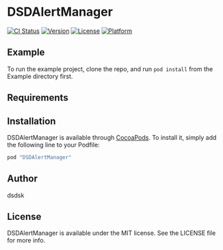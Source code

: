 # DSDAlertManager

[![CI Status](http://img.shields.io/travis/dsdsk/DSDAlertManager.svg?style=flat)](https://travis-ci.org/dsdsk/DSDAlertManager)
[![Version](https://img.shields.io/cocoapods/v/DSDAlertManager.svg?style=flat)](http://cocoapods.org/pods/DSDAlertManager)
[![License](https://img.shields.io/cocoapods/l/DSDAlertManager.svg?style=flat)](http://cocoapods.org/pods/DSDAlertManager)
[![Platform](https://img.shields.io/cocoapods/p/DSDAlertManager.svg?style=flat)](http://cocoapods.org/pods/DSDAlertManager)

## Example

To run the example project, clone the repo, and run `pod install` from the Example directory first.

## Requirements

## Installation

DSDAlertManager is available through [CocoaPods](http://cocoapods.org). To install
it, simply add the following line to your Podfile:

```ruby
pod "DSDAlertManager"
```

## Author

dsdsk

## License

DSDAlertManager is available under the MIT license. See the LICENSE file for more info.
